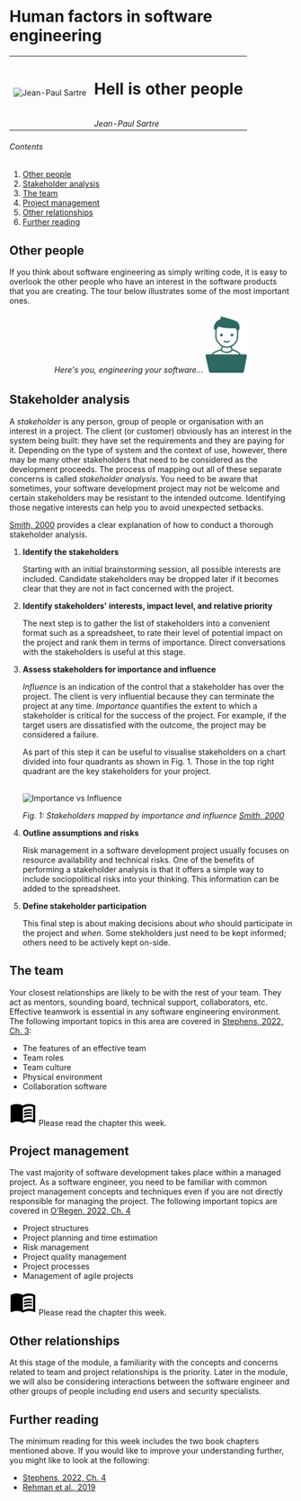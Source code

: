 # Human factors in software engineering

|  |                                                       |
|--|-------------------------------------------------------|
| ![Jean-Paul Sartre](https://upload.wikimedia.org/wikipedia/commons/b/b7/Jean-Paul_Sartre_in_Venice_%28crop%29.jpg) | <h1>Hell is other people </h1><br/>*Jean-Paul Sartre* |

###### Contents

1. [Other people](#other-people)
2. [Stakeholder analysis](#stakeholder-analysis)
3. [The team](#the-team)
4. [Project management](#project-management)
5. [Other relationships](#other-relationships)
6. [Further reading](#further-reading)

## Other people

If you think about software engineering as simply writing code, it is easy to
overlook the other people who have an interest in the software products that you
are creating. The tour below illustrates some of the most important ones.

<h6 align="center"> Here's you, engineering your software...

<a href="https://bdavison.napier.ac.uk/set09102/other_people.html" target="_blank" alt="People in software engineering">
    <img src="../images/you_small.png">
</a>
</h6>

## Stakeholder analysis

A *stakeholder* is any person, group of people or organisation with an interest in
a project. The client (or customer) obviously has an interest in the system being
built: they have set the requirements and they are paying for it. Depending on 
the type of system and the context of use, however, there may be many other 
stakeholders that need to be considered as the development proceeds. The process
of mapping out all of these separate concerns is called *stakeholder analysis*.
You need to be aware that sometimes, your software development project may not be
welcome and certain stakeholders may be resistant to the intended outcome. 
Identifying those negative interests can help you to avoid unexpected setbacks.

[Smith, 2000](https://www.pmi.org/learning/library/stakeholder-analysis-pivotal-practice-projects-8905)
provides a clear explanation of how to conduct a thorough stakeholder analysis.

1. **Identify the stakeholders**

   Starting with an initial brainstorming session, all possible interests are 
   included. Candidate stakeholders may be dropped later  if it becomes clear that
   they are not in fact concerned with the project.

2. **Identify stakeholders' interests, impact level, and relative priority**
   
   The next step is to gather the list of stakeholders into a 
   convenient format such as a spreadsheet, to rate their level of potential
   impact on the project and rank them in terms of importance. Direct
   conversations with the stakeholders is useful at this stage. 

3. **Assess stakeholders for importance and influence**
   
   *Influence* is an indication of the control that a stakeholder has over the 
   project. The client is very influential because they can terminate the project
   at any time. *Importance* quantifies the extent to which a stakeholder is
   critical for the success of the project. For example, if the target users
   are dissatisfied with the outcome, the project may be considered a failure.
   
   As part of this step it can be useful to visualise stakeholders on a chart
   divided into four quadrants as shown in Fig. 1. Those in the top right quadrant 
   are the key stakeholders for your project.
   <br/><br/>

   ![Importance vs Influence](https://www.pmi.org/kasimage/5e15b89e-6c9b-4e40-8e56-0c5d2c975aee/f3.jpg)
   
   *Fig. 1: Stakeholders mapped by importance and influence [Smith, 2000](https://www.pmi.org/learning/library/stakeholder-analysis-pivotal-practice-projects-8905)*

4. **Outline assumptions and risks**
   
   Risk management in a software development project usually focuses on resource
   availability and technical risks. One of the benefits of performing a stakeholder
   analysis is that it offers a simple way to include sociopolitical risks into
   your thinking. This information can be added to the spreadsheet.
   
5. **Define stakeholder participation**
   
   This final step is about making decisions about *who* should participate in
   the project and *when*. Some stekholders just need to be kept informed; 
   others need to be actively kept on-side.

## The team

Your closest relationships are likely to be with the rest of your team. They 
act as mentors, sounding board, technical support, collaborators, etc. Effective
teamwork is essential in any software engineering environment. The following
important topics in this area are covered in [Stephens, 2022, Ch. 3](https://learning.oreilly.com/library/view/beginning-software-engineering/9781119901709/c03.xhtml):

* The features of an effective team
* Team roles
* Team culture
* Physical environment
* Collaboration software

![Please read](../images/material/outline_menu_book_black_48dp.png) Please read the chapter this week.

## Project management

The vast majority of software development takes place within a managed project.
As a software engineer, you need to be familiar with common project management 
concepts and techniques even if you are not directly responsible for managing
the project. The following important topics are covered in 
[O'Regen, 2022, Ch. 4](https://link-springer-com.napier.idm.oclc.org/chapter/10.1007/978-3-031-07816-3_4)

* Project structures
* Project planning and time estimation
* Risk management
* Project quality management
* Project processes
* Management of agile projects

![Please read](../images/material/outline_menu_book_black_48dp.png) Please  read the chapter this week.

## Other relationships

At this stage of the module, a familiarity with the concepts and concerns
related to team and project relationships is the priority. Later in the
module, we will also be considering interactions between the software
engineer and other groups of people including end users and security 
specialists.

## Further reading

The minimum reading for this week includes the two book chapters mentioned
above. If you would like to improve your understanding further, you might
like to look at the following:

* [Stephens, 2022, Ch. 4](https://learning.oreilly.com/library/view/beginning-software-engineering/9781119901709/c04.xhtml)
* [Rehman et al., 2019](https://napier.primo.exlibrisgroup.com/permalink/44NAP_INST/n96pef/alma9923909970902111)


